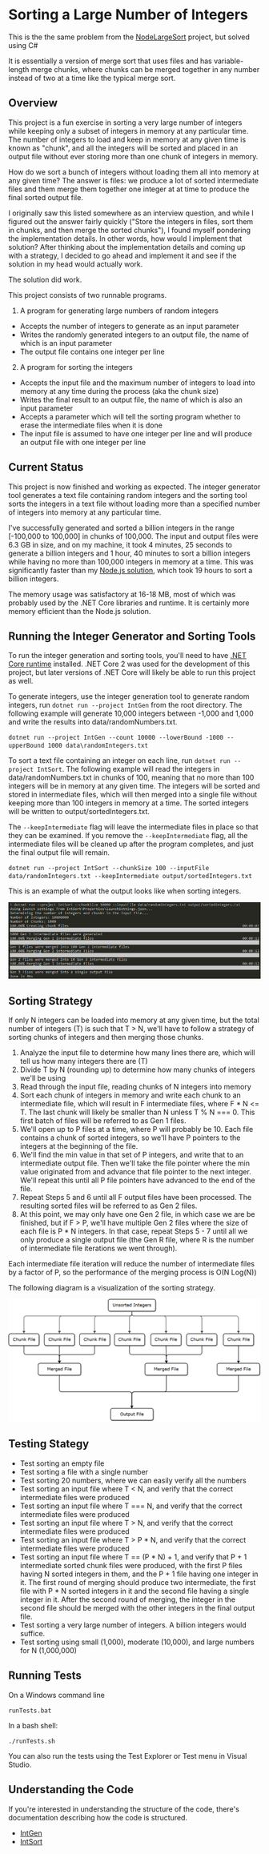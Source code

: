 # Sorting a Large Number of Integers

This is the the same problem from the [NodeLargeSort](https://github.com/Maultasche/NodeLargeSort) project, but solved using C#

It is essentially a version of merge sort that uses files and has variable-length merge chunks, where chunks can be 
merged together in any number instead of two at a time like the typical merge sort.

## Overview

This project is a fun exercise in sorting a very large number of integers while keeping only a subset of integers in memory at any particular time. The number of integers to load and keep in memory at any given time is known as "chunk", and all the integers will be sorted and placed in an output file without ever storing more than one chunk of integers in memory.

How do we sort a bunch of integers without loading them all into memory at any given time? The answer is files: we produce a lot of sorted intermediate files and them merge them together one integer at at time to produce the final sorted output file.

I originally saw this listed somewhere as an interview question, and while I figured out the answer fairly quickly ("Store the integers in files, sort them in chunks, and then merge the sorted chunks"), I found myself pondering the implementation details. In other words, how would I implement that solution? After thinking about the implementation details and coming up with a strategy, I decided to go ahead and implement it and see if the solution in my head would actually work.

The solution did work.

This project consists of two runnable programs.

1. A program for generating large numbers of random integers
  - Accepts the number of integers to generate as an input parameter
  - Writes the randomly generated integers to an output file, the name of which is an input parameter
  - The output file contains one integer per line
2. A program for sorting the integers
  - Accepts the input file and the maximum number of integers to load into memory at any time during the process (aka the chunk size)
  - Writes the final result to an output file, the name of which is also an input parameter
  - Accepts a parameter which will tell the sorting program whether to erase the intermediate files when it is done
  - The input file is assumed to have one integer per line and will produce an output file with one integer per line

## Current Status

This project is now finished and working as expected. The integer generator tool generates a text file containing random integers and the sorting tool sorts the integers in a text file without loading more than a specified number of integers into memory at any particular time.

I've successfully generated and sorted a billion integers in the range [-100,000 to 100,000] in chunks of 100,000. The input and output files were 6.3 GB in size, and on my machine, it took 4 minutes, 25 seconds to generate a billion integers and 1 hour, 40 minutes to sort a billion integers while having no more than 100,000 integers in memory at a time. This was significantly faster than my [Node.js solution](https://github.com/Maultasche/NodeLargeSort), which took 19 hours to sort a billion integers.

The memory usage was satisfactory at 16-18 MB, most of which was probably used by the .NET Core libraries and runtime. It is certainly more memory efficient than the Node.js solution.

## Running the Integer Generator and Sorting Tools

To run the integer generation and sorting tools, you'll need to have [.NET Core runtime](https://www.microsoft.com/net/download) installed. .NET Core 2 was used for the development of this project, but later versions of .NET Core will likely be able to run this project as well.

To generate integers, use the integer generation tool to generate random integers, run ```dotnet run --project IntGen``` from the root directory. The following example will generate 10,000 integers between -1,000 and 1,000 and write the results into data/randomNumbers.txt.

```
dotnet run --project IntGen --count 10000 --lowerBound -1000 --upperBound 1000 data\randomIntegers.txt
```

To sort a text file containing an integer on each line, run ```dotnet run --project IntSort```. The following example will read the integers in data/randomNumbers.txt in chunks of 100, meaning that no more than 100 integers will be in memory at any given time. The integers will be sorted and stored in intermediate files, which will then merged into a single file without keeping more than 100 integers in memory at a time. The sorted integers will be written to output/sortedIntegers.txt.

The ```--keepIntermediate``` flag will leave the intermediate files in place so that they can be examined. If you remove the ```--keepIntermediate``` flag, all the intermediate files will be cleaned up after the program completes, and just the final output file will remain.

```
dotnet run --project IntSort --chunkSize 100 --inputFile data/randomIntegers.txt --keepIntermediate output/sortedIntegers.txt
```

This is an example of what the output looks like when sorting integers.

![Command Line Output](doc/SortingOutputExample.png)
 
## Sorting Strategy

If only N integers can be loaded into memory at any given time, but the total number of integers (T) is such that T > N, we'll have to follow a strategy of sorting chunks of integers and then merging those chunks.

1. Analyze the input file to determine how many lines there are, which will tell us how many integers there are (T)
2. Divide T by N (rounding up) to determine how many chunks of integers we'll be using
3. Read through the input file, reading chunks of N integers into memory
4. Sort each chunk of integers in memory and write each chunk to an intermediate file, which will result in F intermediate files, where F * N <= T. The last chunk will likely be smaller than N unless T % N === 0. This first batch of files will be referred to as Gen 1 files.
5. We'll open up to P files at a time, where P will probably be 10. Each file contains a chunk of sorted integers, so we'll have P pointers to the integers at the beginning of the file.
6. We'll find the min value in that set of P integers, and write that to an intermediate output file. Then we'll take the file pointer where the min value originated from and advance that file pointer to the next integer. We'll repeat this until all P file pointers have advanced to the end of the file.
7. Repeat Steps 5 and 6 until all F output files have been processed. The resulting sorted files will be referred to as Gen 2 files. 
8. At this point, we may only have one Gen 2 file, in which case we are be finished, but if F > P, we'll have multiple Gen 2 files where the size of each file is P * N integers. In that case, repeat Steps 5 - 7 until all we only produce a single output file (the Gen R file, where R is the number of intermediate file iterations we went through). 

Each intermediate file iteration will reduce the number of intermediate files by a factor of P, so the performance of the merging process is O(N Log(N))

The following diagram is a visualization of the sorting strategy.

![Sorting Stategy Diagram](doc/IntegerSortingProcess.png)

## Testing Stategy

- Test sorting an empty file
- Test sorting a file with a single number
- Test sorting 20 numbers, where we can easily verify all the numbers
- Test sorting an input file where T < N, and verify that the correct intermediate files were produced
- Test sorting an input file where T === N, and verify that the correct intermediate files were produced
- Test sorting an input file where T > N, and verify that the correct intermediate files were produced
- Test sorting an input file where T > P * N, and verify that the correct intermediate files were produced 
- Test sorting an input file where T == (P * N) + 1, and verify that P + 1 intermediate sorted chunk files were produced, with the first P files having N sorted integers in them, and the P + 1 file having one integer in it. The first round of merging should produce two intermediate, the first file with P * N sorted integers in it and the second file having a single integer in it. After the second round of merging, the integer in the second file should be merged with the other integers in the final output file.
- Test sorting a very large number of integers. A billion integers would suffice.
- Test sorting using small (1,000), moderate (10,000), and large numbers for N (1,000,000)

## Running Tests

On a Windows command line
```
runTests.bat
```

In a bash shell:
```
./runTests.sh
```

You can also run the tests using the Test Explorer or Test menu in Visual Studio.

## Understanding the Code

If you're interested in understanding the structure of the code, there's documentation describing how the code is structured.

- [IntGen](doc/IntGenImplementationDetails.md)
- [IntSort](doc/IntSortImplementationDetails.md)

